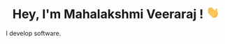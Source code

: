 <h1 align="center">Hey, I'm Mahalakshmi Veeraraj ! <img src="hey.gif" width="30px">
</h1>
<p>I develop software.</p>

